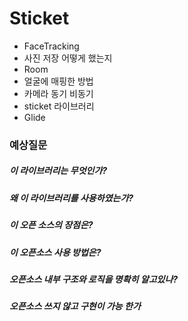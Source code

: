 # Sticket

- FaceTracking
- 사진 저장 어떻게 했는지
- Room
- 얼굴에 매핑한 방법
- 카메라 동기 비동기
- sticket 라이브러리
- Glide





### 예상질문

##### 이 라이브러리는 무엇인가?

##### 왜 이 라이브러리를 사용하였는가?

##### 이 오픈 소스의 장점은?

##### 이 오픈소스 사용 방법은?

##### 오픈소스 내부 구조와 로직을 명확히 알고있나?

##### 오픈소스 쓰지 않고 구현이 가능 한가